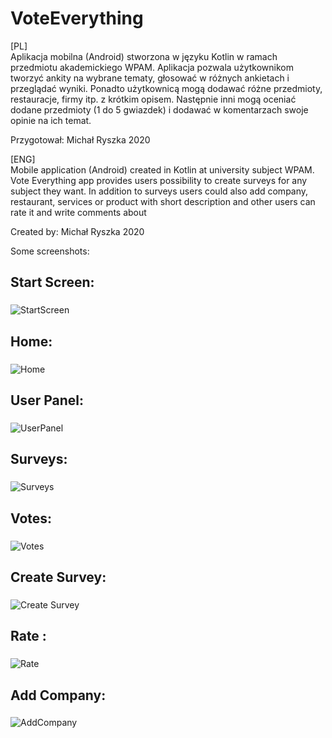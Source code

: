 # VoteEverything

[PL]\
Aplikacja mobilna (Android) stworzona w języku Kotlin w ramach przedmiotu akademickiego WPAM. Aplikacja pozwala użytkownikom tworzyć ankity na wybrane tematy, głosować w różnych ankietach i przeglądać wyniki. Ponadto użytkownicą mogą dodawać różne przedmioty, restauracje, firmy itp. z krótkim opisem. Następnie inni mogą oceniać dodane przedmioty (1 do 5 gwiazdek) i dodawać w komentarzach swoje opinie na ich temat.

Przygotował: Michał Ryszka 2020

[ENG]\
Mobile application (Android) created in Kotlin at university subject WPAM. Vote Everything app provides users possibility to create surveys for any subject they want. 
In addition to surveys users could also add company, restaurant, services or product with short description and other users can rate it and write comments about 

Created by: Michał Ryszka 2020

Some screenshots:

## Start Screen: <h3>
![StartScreen](/Screenshots/startScreen.JPG)
  
## Home: <h3>
![Home](/Screenshots/mainMenu.JPG)
  
## User Panel: <h3>
![UserPanel](/Screenshots/userPannel.JPG)
  
## Surveys: <h3>
![Surveys](/Screenshots/surveys.JPG)
  
## Votes: <h3>
![Votes](/Screenshots/surveyVote.JPG)

## Create Survey: <h3>
![Create Survey](/Screenshots/createSurvey.JPG)
  
## Rate : <h3>
![Rate](/Screenshots/rate.JPG)
  
## Add Company: <h3>
![AddCompany](/Screenshots/addCompany.JPG)
